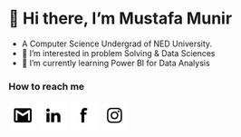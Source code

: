 <h1>👋 Hi there, I’m Mustafa Munir</h1>

<p style="background-image: url('[img_girl.jpg](https://giphy.com/embed/KVZWZQoS0yqfIiTAKq)');">


- A Computer Science Undergrad of NED University.
- 👀 I’m interested in problem Solving & Data Sciences
- 🌱 I’m currently learning Power BI for Data Analysis
</p>

<h3>How to reach me</h2>
<a href="mailto:mustafamunir10@gmail.com"><img src="icons/gmail.png" width="50" height="50"></a>
<a href="https://www.linkedin.com/in/mm2036/"><img src="icons/linkedin_icon-icons.com_59873.png" width="50" height="50"></a>
<a href="https://www.facebook.com/mm3677"><img src="icons/f.png" width="50" height="50"></a>
<a href="https://www.instagram.com/the_mm_arts/"><img src="icons/ig.png" width="50" height="50"></a>
<!--- - 💞️ I’m looking to collaborate on ...--->
 

<!---
MustafaMunir123/MustafaMunir123 is a ✨ special ✨ repository because its `README.md` (this file) appears on your GitHub profile.
You can click the Preview link to take a look at your changes.
--->
